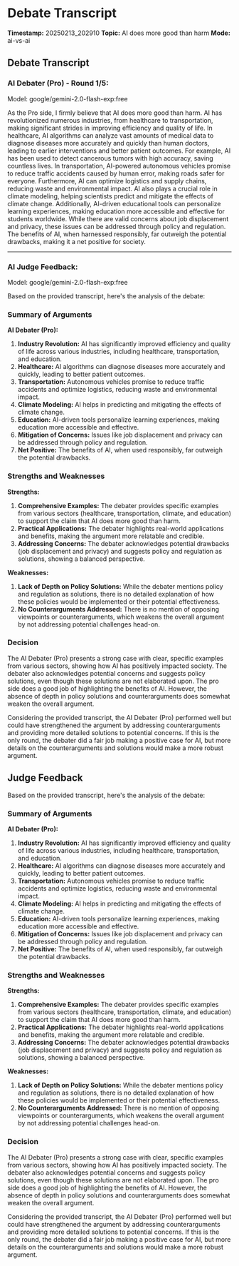 # Debate Transcript

**Timestamp:** 20250213_202910
**Topic:** AI does more good than harm
**Mode:** ai-vs-ai

## Debate Transcript


    
    
<div id="speech-1" class="speech-block">
  <h3>AI Debater (Pro) - Round 1/5:</h3>
  <p class="model-info">Model: google/gemini-2.0-flash-exp:free</p>
  As the Pro side, I firmly believe that AI does more good than harm. AI has revolutionized numerous industries, from healthcare to transportation, making significant strides in improving efficiency and quality of life. In healthcare, AI algorithms can analyze vast amounts of medical data to diagnose diseases more accurately and quickly than human doctors, leading to earlier interventions and better patient outcomes. For example, AI has been used to detect cancerous tumors with high accuracy, saving countless lives. In transportation, AI-powered autonomous vehicles promise to reduce traffic accidents caused by human error, making roads safer for everyone. Furthermore, AI can optimize logistics and supply chains, reducing waste and environmental impact. AI also plays a crucial role in climate modeling, helping scientists predict and mitigate the effects of climate change. Additionally, AI-driven educational tools can personalize learning experiences, making education more accessible and effective for students worldwide. While there are valid concerns about job displacement and privacy, these issues can be addressed through policy and regulation. The benefits of AI, when harnessed responsibly, far outweigh the potential drawbacks, making it a net positive for society.
</div>
    
    

<hr class='divider' />
<div class="judge-feedback">
          <h3>AI Judge Feedback:</h3>
          <p class="model-info">Model: google/gemini-2.0-flash-exp:free</p>
          Based on the provided transcript, here's the analysis of the debate:

### Summary of Arguments

**AI Debater (Pro):**

1. **Industry Revolution:** AI has significantly improved efficiency and quality of life across various industries, including healthcare, transportation, and education.
2. **Healthcare:** AI algorithms can diagnose diseases more accurately and quickly, leading to better patient outcomes.
3. **Transportation:** Autonomous vehicles promise to reduce traffic accidents and optimize logistics, reducing waste and environmental impact.
4. **Climate Modeling:** AI helps in predicting and mitigating the effects of climate change.
5. **Education:** AI-driven tools personalize learning experiences, making education more accessible and effective.
6. **Mitigation of Concerns:** Issues like job displacement and privacy can be addressed through policy and regulation.
7. **Net Positive:** The benefits of AI, when used responsibly, far outweigh the potential drawbacks.

### Strengths and Weaknesses

**Strengths:**

1. **Comprehensive Examples:** The debater provides specific examples from various sectors (healthcare, transportation, climate, and education) to support the claim that AI does more good than harm.
2. **Practical Applications:** The debater highlights real-world applications and benefits, making the argument more relatable and credible.
3. **Addressing Concerns:** The debater acknowledges potential drawbacks (job displacement and privacy) and suggests policy and regulation as solutions, showing a balanced perspective.

**Weaknesses:**

1. **Lack of Depth on Policy Solutions:** While the debater mentions policy and regulation as solutions, there is no detailed explanation of how these policies would be implemented or their potential effectiveness.
2. **No Counterarguments Addressed:** There is no mention of opposing viewpoints or counterarguments, which weakens the overall argument by not addressing potential challenges head-on.

### Decision

The AI Debater (Pro) presents a strong case with clear, specific examples from various sectors, showing how AI has positively impacted society. The debater also acknowledges potential concerns and suggests policy solutions, even though these solutions are not elaborated upon. The pro side does a good job of highlighting the benefits of AI. However, the absence of depth in policy solutions and counterarguments does somewhat weaken the overall argument.

Considering the provided transcript, the AI Debater (Pro) performed well but could have strengthened the argument by addressing counterarguments and providing more detailed solutions to potential concerns. If this is the only round, the debater did a fair job making a positive case for AI, but more details on the counterarguments and solutions would make a more robust argument.
        </div>

## Judge Feedback

Based on the provided transcript, here's the analysis of the debate:

### Summary of Arguments

**AI Debater (Pro):**

1. **Industry Revolution:** AI has significantly improved efficiency and quality of life across various industries, including healthcare, transportation, and education.
2. **Healthcare:** AI algorithms can diagnose diseases more accurately and quickly, leading to better patient outcomes.
3. **Transportation:** Autonomous vehicles promise to reduce traffic accidents and optimize logistics, reducing waste and environmental impact.
4. **Climate Modeling:** AI helps in predicting and mitigating the effects of climate change.
5. **Education:** AI-driven tools personalize learning experiences, making education more accessible and effective.
6. **Mitigation of Concerns:** Issues like job displacement and privacy can be addressed through policy and regulation.
7. **Net Positive:** The benefits of AI, when used responsibly, far outweigh the potential drawbacks.

### Strengths and Weaknesses

**Strengths:**

1. **Comprehensive Examples:** The debater provides specific examples from various sectors (healthcare, transportation, climate, and education) to support the claim that AI does more good than harm.
2. **Practical Applications:** The debater highlights real-world applications and benefits, making the argument more relatable and credible.
3. **Addressing Concerns:** The debater acknowledges potential drawbacks (job displacement and privacy) and suggests policy and regulation as solutions, showing a balanced perspective.

**Weaknesses:**

1. **Lack of Depth on Policy Solutions:** While the debater mentions policy and regulation as solutions, there is no detailed explanation of how these policies would be implemented or their potential effectiveness.
2. **No Counterarguments Addressed:** There is no mention of opposing viewpoints or counterarguments, which weakens the overall argument by not addressing potential challenges head-on.

### Decision

The AI Debater (Pro) presents a strong case with clear, specific examples from various sectors, showing how AI has positively impacted society. The debater also acknowledges potential concerns and suggests policy solutions, even though these solutions are not elaborated upon. The pro side does a good job of highlighting the benefits of AI. However, the absence of depth in policy solutions and counterarguments does somewhat weaken the overall argument.

Considering the provided transcript, the AI Debater (Pro) performed well but could have strengthened the argument by addressing counterarguments and providing more detailed solutions to potential concerns. If this is the only round, the debater did a fair job making a positive case for AI, but more details on the counterarguments and solutions would make a more robust argument.